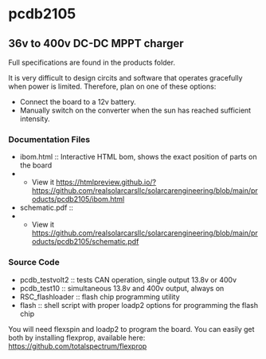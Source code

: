 # pcdb2105

## 36v to 400v DC-DC MPPT charger
Full specifications are found in the products folder. 

It is very difficult to design circits and software that operates gracefully when power is limited.
Therefore, plan on one of these options:
- Connect the board to a 12v battery.
- Manually switch on the converter when the sun has reached sufficient intensity.

### Documentation Files
- ibom.html :: Interactive HTML bom, shows the exact position of parts on the board
- - View it https://htmlpreview.github.io/?https://github.com/realsolarcarsllc/solarcarengineering/blob/main/products/pcdb2105/ibom.html
- schematic.pdf :: 
- - View it https://github.com/realsolarcarsllc/solarcarengineering/blob/main/products/pcdb2105/schematic.pdf

### Source Code
- pcdb_testvolt2 :: tests CAN operation, single output 13.8v or 400v 
- pcdb_test10 :: simultaneous 13.8v and 400v output, always on
- RSC_flashloader :: flash chip programming utility
- flash :: shell script with proper loadp2 options for programming the flash chip

You will need flexspin and loadp2 to program the board. You can easily get both by installing flexprop, available here:   
https://github.com/totalspectrum/flexprop
